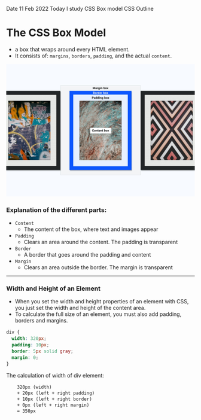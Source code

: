 Date 11 Feb 2022
Today I study 
CSS Box model
CSS Outline
# The CSS Box Model

- a box that wraps around every HTML element.
- It consists of: `margins`, `borders`, `padding`, and the actual `content`.



![](./box-model.jpeg)

###  Explanation of the different parts:

- `Content`
    - The content of the box, where text and images appear
- `Padding`
    - Clears an area around the content. The padding is transparent
- `Border`
    - A border that goes around the padding and content
- `Margin`
    - Clears an area outside the border. The margin is transparent

---

### Width and Height of an Element

- When you set the width and height properties of an element with CSS, you just set the width and height of the content area.
- To calculate the full size of an element, you must also add padding, borders and margins.

```css
div {
  width: 320px;
  padding: 10px;
  border: 5px solid gray;
  margin: 0;
}
```
The calculation of width of div element:
```
    320px (width)
    + 20px (left + right padding)
    + 10px (left + right border)
    + 0px (left + right margin)
    = 350px
```
